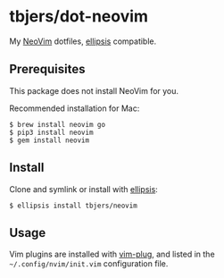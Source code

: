 # tbjers/dot-neovim
My [NeoVim][neovim] dotfiles, [ellipsis][ellipsis] compatible.

## Prerequisites

This package does not install NeoVim for you.

Recommended installation for Mac:

```shell
$ brew install neovim go
$ pip3 install neovim
$ gem install neovim
```

## Install
Clone and symlink or install with [ellipsis][ellipsis]:

```shell
$ ellipsis install tbjers/neovim
```

## Usage

Vim plugins are installed with [vim-plug][vim-plug], and listed in the `~/.config/nvim/init.vim` configuration file.

[ellipsis]: http://ellipsis.sh
[vim-plug]: https://github.com/junegunn/vim-plug
[neovim]: https://neovim.io/
